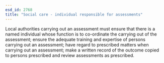 ```yaml
---
esd_id: 2768
title: "Social care - individual responsible for assessments"
---
```


Local authorities carrying out an assessment must ensure that there is a named individual whose function is to co-ordinate the carrying out of the assessment; ensure the adequate training and expertise of persons carrying out an assessment; have regard to prescribed matters when carrying out an assessment; make a written record of the outcome copied to persons prescribed and review assessments as prescribed.

